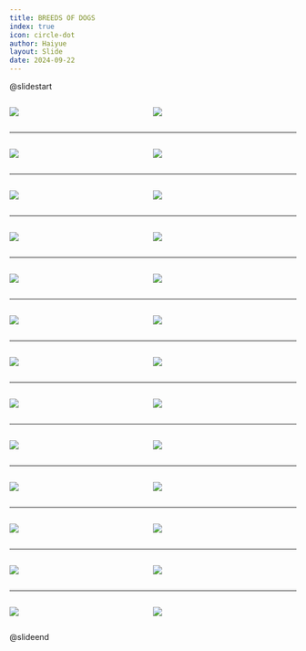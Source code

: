 ```yaml
---
title: BREEDS OF DOGS
index: true
icon: circle-dot
author: Haiyue
layout: Slide
date: 2024-09-22
---
```

 
@slidestart

<div style="display:flex">
<div style="flex:1">

![](https://raw.githubusercontent.com/yclord/reading/refs/heads/master/english/Level-P/BREEDS%20OF%20DOGS/001.webp)
</div>
<div style="flex:1">

![](https://raw.githubusercontent.com/yclord/reading/refs/heads/master/english/Level-P/BREEDS%20OF%20DOGS/002.webp)
</div>
</div>

---

<div style="display:flex">
<div style="flex:1">

![](https://raw.githubusercontent.com/yclord/reading/refs/heads/master/english/Level-P/BREEDS%20OF%20DOGS/003.webp)
</div>
<div style="flex:1">

![](https://raw.githubusercontent.com/yclord/reading/refs/heads/master/english/Level-P/BREEDS%20OF%20DOGS/004.webp)
</div>
</div>

---

<div style="display:flex">
<div style="flex:1">

![](https://raw.githubusercontent.com/yclord/reading/refs/heads/master/english/Level-P/BREEDS%20OF%20DOGS/005.webp)
</div>
<div style="flex:1">

![](https://raw.githubusercontent.com/yclord/reading/refs/heads/master/english/Level-P/BREEDS%20OF%20DOGS/006.webp)
</div>
</div>

---

<div style="display:flex">
<div style="flex:1">

![](https://raw.githubusercontent.com/yclord/reading/refs/heads/master/english/Level-P/BREEDS%20OF%20DOGS/007.webp)
</div>
<div style="flex:1">

![](https://raw.githubusercontent.com/yclord/reading/refs/heads/master/english/Level-P/BREEDS%20OF%20DOGS/008.webp)
</div>
</div>

---

<div style="display:flex">
<div style="flex:1">

![](https://raw.githubusercontent.com/yclord/reading/refs/heads/master/english/Level-P/BREEDS%20OF%20DOGS/009.webp)
</div>
<div style="flex:1">

![](https://raw.githubusercontent.com/yclord/reading/refs/heads/master/english/Level-P/BREEDS%20OF%20DOGS/010.webp)
</div>
</div>

---

<div style="display:flex">
<div style="flex:1">

![](https://raw.githubusercontent.com/yclord/reading/refs/heads/master/english/Level-P/BREEDS%20OF%20DOGS/011.webp)
</div>
<div style="flex:1">

![](https://raw.githubusercontent.com/yclord/reading/refs/heads/master/english/Level-P/BREEDS%20OF%20DOGS/012.webp)
</div>
</div>

---

<div style="display:flex">
<div style="flex:1">

![](https://raw.githubusercontent.com/yclord/reading/refs/heads/master/english/Level-P/BREEDS%20OF%20DOGS/013.webp)
</div>
<div style="flex:1">

![](https://raw.githubusercontent.com/yclord/reading/refs/heads/master/english/Level-P/BREEDS%20OF%20DOGS/014.webp)
</div>
</div>

---

<div style="display:flex">
<div style="flex:1">

![](https://raw.githubusercontent.com/yclord/reading/refs/heads/master/english/Level-P/BREEDS%20OF%20DOGS/015.webp)
</div>
<div style="flex:1">

![](https://raw.githubusercontent.com/yclord/reading/refs/heads/master/english/Level-P/BREEDS%20OF%20DOGS/016.webp)
</div>
</div>

---

<div style="display:flex">
<div style="flex:1">

![](https://raw.githubusercontent.com/yclord/reading/refs/heads/master/english/Level-P/BREEDS%20OF%20DOGS/017.webp)
</div>
<div style="flex:1">

![](https://raw.githubusercontent.com/yclord/reading/refs/heads/master/english/Level-P/BREEDS%20OF%20DOGS/018.webp)
</div>
</div>

---

<div style="display:flex">
<div style="flex:1">

![](https://raw.githubusercontent.com/yclord/reading/refs/heads/master/english/Level-P/BREEDS%20OF%20DOGS/019.webp)
</div>
<div style="flex:1">

![](https://raw.githubusercontent.com/yclord/reading/refs/heads/master/english/Level-P/BREEDS%20OF%20DOGS/020.webp)
</div>
</div>

---

<div style="display:flex">
<div style="flex:1">

![](https://raw.githubusercontent.com/yclord/reading/refs/heads/master/english/Level-P/BREEDS%20OF%20DOGS/021.webp)
</div>
<div style="flex:1">

![](https://raw.githubusercontent.com/yclord/reading/refs/heads/master/english/Level-P/BREEDS%20OF%20DOGS/022.webp)
</div>
</div>

---

<div style="display:flex">
<div style="flex:1">

![](https://raw.githubusercontent.com/yclord/reading/refs/heads/master/english/Level-P/BREEDS%20OF%20DOGS/023.webp)
</div>
<div style="flex:1">

![](https://raw.githubusercontent.com/yclord/reading/refs/heads/master/english/Level-P/BREEDS%20OF%20DOGS/024.webp)
</div>
</div>

---

<div style="display:flex">
<div style="flex:1">

![](https://raw.githubusercontent.com/yclord/reading/refs/heads/master/english/Level-P/BREEDS%20OF%20DOGS/025.webp)
</div>
<div style="flex:1">

![](https://raw.githubusercontent.com/yclord/reading/refs/heads/master/english/Level-P/BREEDS%20OF%20DOGS/026.webp)
</div>
</div>

@slideend